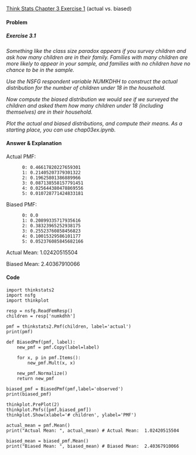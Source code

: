 [Think Stats Chapter 3 Exercise 1](http://greenteapress.com/thinkstats2/html/thinkstats2004.html#toc31) (actual vs. biased)

#### **Problem**
##### ***Exercise 3.1*** 
*Something like the class size paradox appears if you survey children and ask how many children are in their family. Families with many children are more likely to appear in your sample, and families with no children have no chance to be in the sample.*

*Use the NSFG respondent variable NUMKDHH to construct the actual distribution for the number of children under 18 in the household.*

*Now compute the biased distribution we would see if we surveyed the children and asked them how many children under 18 (including themselves) are in their household.*

*Plot the actual and biased distributions, and compute their means. As a starting place, you can use chap03ex.ipynb.*

#### **Answer & Explanation**
Actual PMF:
```
      0: 0.46617820227659301 
      1: 0.21405207379301322 
      2: 0.19625801386889966 
      3: 0.087138558157791451 
      4: 0.025644380478869556 
      5: 0.010728771424833181
```
Biased PMF:
```
      0: 0.0
      1: 0.20899335717935616
      2: 0.38323965252938175 
      3: 0.25523760858456823 
      4: 0.10015329586101177 
      5: 0.052376085845682166
 ```
Actual Mean:  1.02420515504

Biased Mean:  2.40367910066





#### Code

```
import thinkstats2
import nsfg
import thinkplot

resp = nsfg.ReadFemResp()
children = resp['numkdhh']

pmf = thinkstats2.Pmf(children, label='actual')
print(pmf)

def BiasedPmf(pmf, label):
    new_pmf = pmf.Copy(label=label)
    
    for x, p in pmf.Items():
        new_pmf.Mult(x, x)
        
    new_pmf.Normalize()
    return new_pmf

biased_pmf = BiasedPmf(pmf,label='observed')
print(biased_pmf)

thinkplot.PrePlot(2)
thinkplot.Pmfs([pmf,biased_pmf])
thinkplot.Show(xlabel='# children', ylabel='PMF')

actual_mean = pmf.Mean()
print("Actual Mean: ", actual_mean) # Actual Mean:  1.02420515504

biased_mean = biased_pmf.Mean()
print("Biased Mean: ", biased_mean) # Biased Mean:  2.40367910066
```

